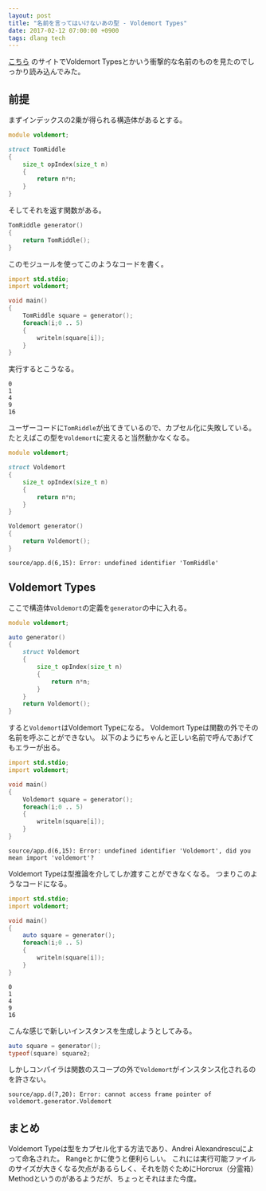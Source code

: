 ```yaml
---
layout: post
title: "名前を言ってはいけないあの型 - Voldemort Types"
date: 2017-02-12 07:00:00 +0900
tags: dlang tech
---
```


[こちら](http://p0nce.github.io/d-idioms/#Voldemort-types)
のサイトでVoldemort Typesとかいう衝撃的な名前のものを見たのでしっかり読み込んでみた。

## 前提

まずインデックスの2乗が得られる構造体があるとする。

```d
module voldemort;

struct TomRiddle
{
    size_t opIndex(size_t n)
    {
        return n*n;
    }
}
```

そしてそれを返す関数がある。

```d
TomRiddle generator()
{
    return TomRiddle();
}
```

このモジュールを使ってこのようなコードを書く。

```d
import std.stdio;
import voldemort;

void main()
{
    TomRiddle square = generator();
    foreach(i;0 .. 5)
    {
        writeln(square[i]);
    }
}
```

実行するとこうなる。

```
0
1
4
9
16
```

ユーザーコードに`TomRiddle`が出てきているので、カプセル化に失敗している。
たとえばこの型を`Voldemort`に変えると当然動かなくなる。

```d
module voldemort;

struct Voldemort
{
    size_t opIndex(size_t n)
    {
        return n*n;
    }
}

Voldemort generator()
{
    return Voldemort();
}

```
```
source/app.d(6,15): Error: undefined identifier 'TomRiddle'
```

## Voldemort Types

ここで構造体`Voldemort`の定義を`generator`の中に入れる。

```d
module voldemort;

auto generator()
{
    struct Voldemort
    {
        size_t opIndex(size_t n)
        {
            return n*n;
        }
    }
    return Voldemort();
}
```

すると`Voldemort`はVoldemort Typeになる。
Voldemort Typeは関数の外でその名前を呼ぶことができない。
以下のようにちゃんと正しい名前で呼んであげてもエラーが出る。

```d
import std.stdio;
import voldemort;

void main()
{
    Voldemort square = generator();
    foreach(i;0 .. 5)
    {
        writeln(square[i]);
    }
}
```
```
source/app.d(6,15): Error: undefined identifier 'Voldemort', did you mean import 'voldemort'?
```

Voldemort Typeは型推論を介してしか渡すことができなくなる。
つまりこのようなコードになる。

```d
import std.stdio;
import voldemort;

void main()
{
    auto square = generator();
    foreach(i;0 .. 5)
    {
        writeln(square[i]);
    }
}
```
```
0
1
4
9
16
```

こんな感じで新しいインスタンスを生成しようとしてみる。

```d
auto square = generator();
typeof(square) square2;
```

しかしコンパイラは関数のスコープの外で`Voldemort`がインスタンス化されるのを許さない。

```
source/app.d(7,20): Error: cannot access frame pointer of voldemort.generator.Voldemort
```

## まとめ

Voldemort Typeは型をカプセル化する方法であり、Andrei Alexandrescuによって命名された。
Rangeとかに使うと便利らしい。
これには実行可能ファイルのサイズが大きくなる欠点があるらしく、それを防ぐためにHorcrux（分霊箱） Methodというのがあるようだが、ちょっとそれはまた今度。